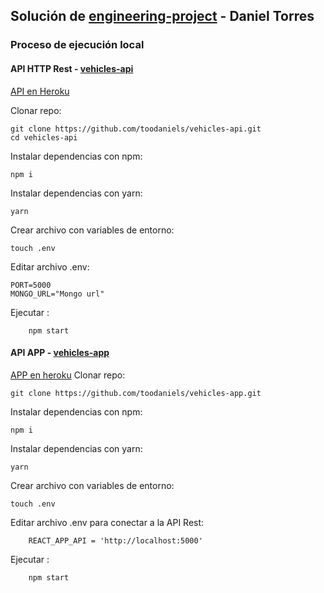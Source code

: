 ##  Solución de [engineering-project](https://github.com/expandaventures/engineering-project) - Daniel Torres

### Proceso de ejecución local

#### API HTTP Rest - [vehicles-api](https://github.com/toodaniels/vehicles-api)

[API en Heroku](https://vehicles-engineering-project.herokuapp.com/)

Clonar repo:

    git clone https://github.com/toodaniels/vehicles-api.git
    cd vehicles-api 
Instalar dependencias con npm:

	npm i 

Instalar dependencias con yarn:

	yarn 

Crear archivo con variables de entorno:
		
	touch .env 

Editar archivo .env:

	PORT=5000
    MONGO_URL="Mongo url"

Ejecutar :
		
		npm start 

#### API APP - [vehicles-app](https://github.com/toodaniels/vehicles-app)

[APP en heroku](https://vehicles-daniel-torres.herokuapp.com/)
Clonar repo:

    git clone https://github.com/toodaniels/vehicles-app.git

Instalar dependencias con npm:

	npm i 

Instalar dependencias con yarn:

	yarn 

Crear archivo con variables de entorno:
		
	touch .env 

Editar archivo .env para conectar a la API Rest:

		REACT_APP_API = 'http://localhost:5000'

Ejecutar :
		
		npm start 